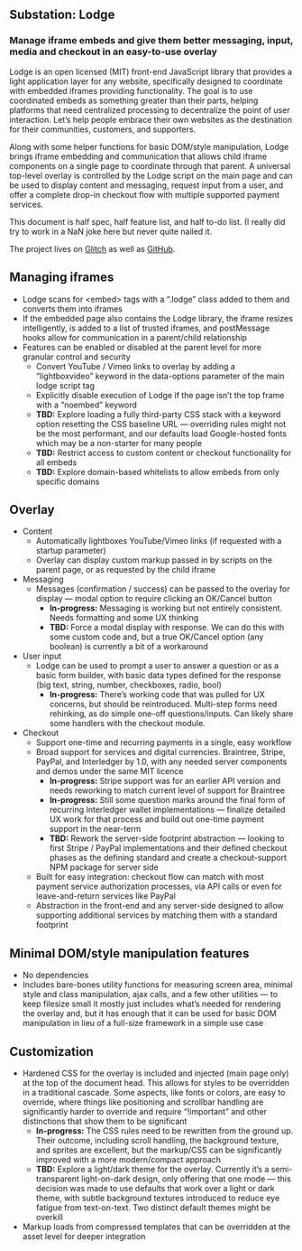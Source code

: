 <!-- Copy and paste the converted output. -->



## Substation: Lodge


### Manage iframe embeds and give them better messaging, input, media and checkout in an easy-to-use overlay

Lodge is an open licensed (MIT) front-end JavaScript library that provides a light application layer for any website, specifically designed to coordinate with embedded iframes providing functionality. The goal is to use coordinated embeds as something greater than their parts, helping platforms that need centralized processing to decentralize the point of user interaction. Let’s help people embrace their own websites as the destination for their communities, customers, and supporters. 

Along with some helper functions for basic DOM/style manipulation, Lodge brings iframe embedding and communication that allows child iframe components on a single page to coordinate through that parent. A universal top-level overlay is controlled by the Lodge script on the main page and can be used to display content and messaging, request input from a user, and offer a complete drop-in checkout flow with multiple supported payment services.

This document is half spec, half feature list, and half to-do list. (I really did try to work in a NaN joke here but never quite nailed it.

The project lives on [Glitch](https://lodge.glitch.me/) as well as [GitHub](https://github.com/substation-me/lodge).


## Managing iframes



*   Lodge scans for &lt;embed> tags with a “.lodge” class added to them and converts them into iframes
*   If the embedded page also contains the Lodge library, the iframe resizes intelligently, is added to a list of trusted iframes, and postMessage hooks allow for communication in a parent/child relationship
*   Features can be enabled or disabled at the parent level for more granular control and security
    *   Convert YouTube / Vimeo links to overlay by adding a “lightboxvideo” keyword in the data-options parameter of the main lodge script tag
    *   Explicitly disable execution of Lodge if the page isn’t the top frame with a “noembed” keyword
    *   **TBD:** Explore loading a fully third-party CSS stack with a keyword option resetting the CSS baseline URL — overriding rules might not be the most performant, and our defaults load Google-hosted fonts which may be a non-starter for many people
    *   **TBD:** Restrict access to custom content or checkout functionality for all embeds
    *   **TBD:** Explore domain-based whitelists to allow embeds from only specific domains


## Overlay



*   Content
    *   Automatically lightboxes YouTube/Vimeo links (if requested with a startup parameter)
    *   Overlay can display custom markup passed in by scripts on the parent page, or as requested by the child iframe
*   Messaging
    *   Messages (confirmation / success) can be passed to the overlay for display — modal option to require clicking an OK/Cancel button
        *   **In-progress:** Messaging is working but not entirely consistent. Needs formatting and some UX thinking
        *   **TBD:** Force a modal display with response. We can do this with some custom code and, but a true OK/Cancel option (any boolean) is currently a bit of a workaround 
*   User input
    *   Lodge can be used to prompt a user to answer a question or as a basic form builder, with basic data types defined for the response (big text, string, number, checkboxes, radio, bool)
        *   **In-progress:** There’s working code that was pulled for UX concerns, but should be reintroduced. Multi-step forms need rehinking, as do simple one-off questions/inputs. Can likely share some handlers with the checkout module.
*   Checkout
    *   Support one-time and recurring payments in a single, easy workflow
    *   Broad support for services and digital currencies. Braintree, Stripe, PayPal, and Interledger by 1.0, with any needed server components and demos under the same MIT licence
        *   **In-progress:** Stripe support was for an earlier API version and needs reworking to match current level of support for Braintree
        *   **In-progress:** Still some question marks around the final form of recurring Interledger wallet implementations — finalize detailed UX work for that process and build out one-time payment support in the near-term
        *   **TBD:** Rework the server-side footprint abstraction — looking to first Stripe / PayPal implementations and their defined checkout phases as the defining standard and create a checkout-support NPM package for server side
    *   Built for easy integration: checkout flow can match with most payment service authorization processes, via API calls or even for leave-and-return services like PayPal
    *   Abstraction in the front-end and any server-side designed to allow supporting additional services by matching them with a standard footprint


## Minimal DOM/style manipulation features



*   No dependencies
*   Includes bare-bones utility functions for measuring screen area, minimal style and class manipulation, ajax calls, and a few other utilities — to keep filesize small it mostly just includes what’s needed for rendering the overlay and, but it has enough that it can be used for basic DOM manipulation in lieu of a full-size framework in a simple use case


## Customization



*   Hardened CSS for the overlay is included and injected (main page only) at the top of the document head. This allows for styles to be overridden in a traditional cascade. Some aspects, like fonts or colors, are easy to override, where things like positioning and scrollbar handling are significantly harder to override and require “!important” and other distinctions that show them to be significant
    *   **In-progress:** The CSS rules need to be rewritten from the ground up. Their outcome, including scroll handling, the background texture, and sprites are excellent, but the markup/CSS can be significantly improved with a more modern/compact approach
    *   **TBD:** Explore a light/dark theme for the overlay. Currently it’s a semi-transparent light-on-dark design, only offering that one mode  — this decision was made to use defaults that work over a light or dark theme, with subtle background textures introduced to reduce eye fatigue from text-on-text. Two distinct default themes might be overkill
*   Markup loads from compressed templates that can be overridden at the asset level for deeper integration
